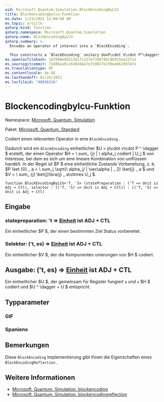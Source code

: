 ```yaml
---
uid: Microsoft.Quantum.Simulation.BlockEncodingByLCU
title: Blockencodingbylcu-Funktion
ms.date: 1/23/2021 12:00:00 AM
ms.topic: article
qsharp.kind: function
qsharp.namespace: Microsoft.Quantum.Simulation
qsharp.name: BlockEncodingByLCU
qsharp.summary: >-
  Encodes an operator of interest into a `BlockEncoding`.

  This constructs a `BlockEncoding` unitary $U=P\cdot V\cdot P^\dagger$ that encodes some operator $H=\sum_{j}|\alpha_j|U_j$ of interest that is a linear combination of unitaries. Typically, $P$ is a state preparation unitary such that $P\ket{0}\_a=\sum_j\sqrt{\alpha_j/\|\vec\alpha\|\_2}\ket{j}\_a$, and $V=\sum_{j}\ket{j}\bra{j}\_a\otimes U_j$.
ms.openlocfilehash: 1d7890e96513817c127ef768f49c0b915ea22fa1
ms.sourcegitcommit: 71605ea9cc630e84e7ef29027e1f0ea06299747e
ms.translationtype: MT
ms.contentlocale: de-DE
ms.lasthandoff: 01/26/2021
ms.locfileid: "98858156"
---
```

# <a name="blockencodingbylcu-function"></a>Blockencodingbylcu-Funktion

Namespace: [Microsoft. Quantum. Simulation](xref:Microsoft.Quantum.Simulation)

Paket: [Microsoft. Quantum. Standard](https://nuget.org/packages/Microsoft.Quantum.Standard)


Codiert einen relevanten Operator in eine `BlockEncoding` .

Dadurch wird ein `BlockEncoding` einheitlicher $U = p\cdot v\cdot P ^ \dagger $ erstellt, der einen Operator $H = \ sum_ {j} | \ alpha_j codiert | U_j $ von Interesse, bei dem es sich um eine lineare Kombination von uniflüssen handelt. In der Regel ist $P $ eine einheitliche Zustands Vorbereitung, z. b. $P \ket {0} \_ a = \ sum_j \sqrt{\ alpha_j/ \| \vec\alpha \| \_ 2} \ket{j} \_ a $ und $V = \ sum_ {j} \ket{j}\bra{j} \_ a\otimes U_j $.

```qsharp
function BlockEncodingByLCU<'T, 'S> (statePreparation : ('T => Unit is Adj + Ctl), selector : (('T, 'S) => Unit is Adj + Ctl)) : (('T, 'S) => Unit is Adj + Ctl)
```


## <a name="input"></a>Eingabe

### <a name="statepreparation--t--unit--is-adj--ctl"></a>statepreparation: 't => [Einheit](xref:microsoft.quantum.lang-ref.unit)  ist ADJ + CTL

Ein einheitlicher $P $, der einen bestimmten Ziel Status vorbereitet.


### <a name="selector--ts--unit--is-adj--ctl"></a>Selektor: ('t, es) => [Einheit](xref:microsoft.quantum.lang-ref.unit)  ist ADJ + CTL

Ein einheitlicher $V $, der die Komponenten unierungen von $H $ codiert.



## <a name="output--ts--unit--is-adj--ctl"></a>Ausgabe: ('t, es) => [Einheit](xref:microsoft.quantum.lang-ref.unit)  ist ADJ + CTL

Ein einheitlicher $U $, der gemeinsam für Register fungiert `a` und `s` $H $ codiert und $U ^ \dagger = U $ entspricht.

## <a name="type-parameters"></a>Typparameter

### <a name="t"></a>GIF


### <a name="s"></a>Spaniens



## <a name="remarks"></a>Bemerkungen

Diese `BlockEncoding` Implementierung gibt Ihnen die Eigenschaften eines `BlockEncodingReflection` .

## <a name="see-also"></a>Weitere Informationen

- [Microsoft. Quantum. Simulation. blockencoding](xref:Microsoft.Quantum.Simulation.BlockEncoding)
- [Microsoft. Quantum. Simulation. blockencodingreflection](xref:Microsoft.Quantum.Simulation.BlockEncodingReflection)